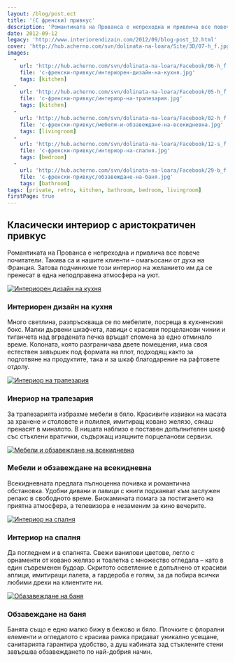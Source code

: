 ```yaml
---
layout: /blog/post.ect
title: '(С френски) привкус'
description: 'Романтиката на Прованса е непреходна и привлича все повече почитатели. Такива са и нашите клиенти – омагьосани от духа на Франция. Затова подчинихме този интериор на желанието им да се пренесат в една неподправена атмосфера на уют.'
date: 2012-09-12
legacy: 'http://www.interiorendizain.com/2012/09/blog-post_12.html'
cover: 'http://hub.acherno.com/svn/dolinata-na-loara/Site/3D/07-h_f.jpg'
images:
  -
    url: 'http://hub.acherno.com/svn/dolinata-na-loara/Facebook/06-h_f.jpg'
    file: 'с-френски-привкус/интериорен-дизайн-на-кухня.jpg'
    tags: [kitchen]
  -
    url: 'http://hub.acherno.com/svn/dolinata-na-loara/Facebook/05-h_f.jpg'
    file: 'с-френски-привкус/интериор-на-трапезария.jpg'
    tags: [kitchen]
  -
    url: 'http://hub.acherno.com/svn/dolinata-na-loara/Facebook/02-h_f.jpg'
    file: 'с-френски-привкус/мебели-и-обзавеждане-на-всекидневна.jpg'
    tags: [livingroom]
  -
    url: 'http://hub.acherno.com/svn/dolinata-na-loara/Facebook/12-s_f.jpg'
    file: 'с-френски-привкус/интериор-на-спалня.jpg'
    tags: [bedroom]
  -
    url: 'http://hub.acherno.com/svn/dolinata-na-loara/Facebook/29-b_f.jpg'
    file: 'с-френски-привкус/обзавеждане-на-баня.jpg'
    tags: [bathroom]
tags: [private, retro, kitchen, bathroom, bedroom, livingroom]
firstPage: true
---
```

## Класически **интериор** с **аристократичен привкус**
Романтиката на Прованса е непреходна и привлича все повече почитатели. Такива са и нашите клиенти – омагьосани от духа на Франция. Затова подчинихме този интериор на желанието им да се пренесат в една неподправена атмосфера на уют.

[![Интериорен дизайн на кухня](с-френски-привкус/интериорен-дизайн-на-кухня.jpg)](http://acherno.bg/интериорен-дизайн/апартамент/долината-на-лоара/обзавеждане.html)
### Интериорен дизайн на **кухня**

Много светлина, разпръскваща се по мебелите, посреща в кухненския бокс. Малки дървени шкафчета, лавици с красиви порцеланови чинии и тиганчета над вградената печка връщат спомена за едно отминало време. Колоната, която разграничава двете помещения, има своя естествен завършек под формата на плот, подходящ както за подготвяне на продуктите, така и за шкаф благодарение на рафтовете отдолу.

[![Интериор на трапезария](с-френски-привкус/интериор-на-трапезария.jpg)](http://acherno.bg/интериорен-дизайн/апартамент/долината-на-лоара/обзавеждане.html)
### Инериор на **трапезария**

За трапезарията избрахме мебели в бяло. Красивите извивки на масата за хранене и столовете и полилея, имитиращ ковано желязо, сякаш пренасят в миналото. В нишата наблизо е поставен допълнителен шкаф със стъклени вратички, съдържащ изящните порцеланови сервизи.

[![Мебели и обзавеждане на всекидневна](с-френски-привкус/мебели-и-обзавеждане-на-всекидневна.jpg)](http://acherno.bg/интериорен-дизайн/апартамент/долината-на-лоара/обзавеждане.html)
### Мебели и обзавеждане на **всекидневна**

Всекидневната предлага пълноценна почивка и романтична обстановка. Удобни дивани и лавици с книги подканват към заслужен релакс в свободното време. Биокамината помага за постигането на приятна атмосфера, а телевизора е незаменим за кино вечерите.

[![Интериор на спалня](с-френски-привкус/интериор-на-спалня.jpg)](http://acherno.bg/интериорен-дизайн/апартамент/долината-на-лоара/обзавеждане.html)
### Интериор на **спалня**

Да погледнем и в спалнята. Свежи ванилови цветове, легло с орнаменти от ковано желязо и тоалетка с множество огледала – като в един съвременен будоар. Скритото осветление е допълнено от красиви аплици, имитиращи лалета, а гардероба е голям, за да побира всички любими дрехи на клиентите ни.

[![Обазавеждане на баня](с-френски-привкус/обзавеждане-на-баня.jpg)](http://acherno.bg/интериорен-дизайн/апартамент/долината-на-лоара/обзавеждане.html)
### Обзавеждане на **баня**

Банята също е едно малко бижу в бежово и бяло. Плочките с флорални елементи и огледалото с красива рамка придават уникално усещане, санитарията гарантира удобство, а душ кабината зад стъклените стени завършва обзавеждането по най-добрия начин.